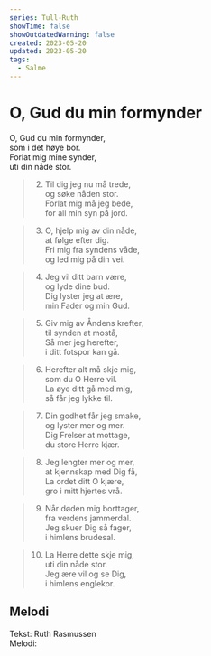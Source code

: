 ```yaml
---
series: Tull-Ruth
showTime: false
showOutdatedWarning: false
created: 2023-05-20
updated: 2023-05-20
tags:
  - Salme
---
```


# O, Gud du min formynder
O, Gud du min formynder,  
som i det høye bor.  
Forlat mig mine synder,  
uti din nåde stor.

> 2. Til dig jeg nu må trede,  
og søke nåden stor.  
Forlat mig må jeg bede,  
for all min syn på jord.

> 3. O, hjelp mig av din nåde,  
at følge efter dig.  
Fri mig fra syndens våde,  
og led mig på din vei.

> 4. Jeg vil ditt barn være,  
og lyde dine bud.  
Dig lyster jeg at ære,  
min Fader og min Gud.

> 5. Giv mig av Åndens krefter,  
til synden at mostå,  
Så mer jeg herefter,  
i ditt fotspor kan gå.

> 6. Herefter alt må skje mig,  
som du O Herre vil.  
La øye ditt gå med mig,  
så får jeg lykke til.

> 7. Din godhet får jeg smake,  
og lyster mer og mer.  
Dig Frelser at mottage,  
du store Herre kjær.

> 8. Jeg lengter mer og mer,  
at kjennskap med Dig få,  
La ordet ditt O kjære,  
gro i mitt hjertes vrå.

> 9. Når døden mig borttager,  
fra verdens jammerdal.  
Jeg skuer Dig så fager,  
i himlens brudesal.

> 10. La Herre dette skje mig,  
uti din nåde stor.  
Jeg ære vil og se Dig,  
i himlens englekor.

## Melodi
Tekst: Ruth Rasmussen  
Melodi: 